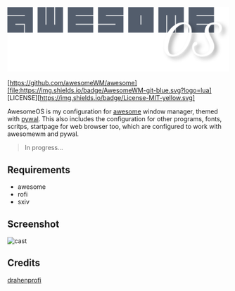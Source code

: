 
<div align="center">
	<img src="https://github.com/TechnicalDC/AwesomeOS/blob/main/res/aos.png" alt="">
</div>

[https://github.com/awesomeWM/awesome][file:https://img.shields.io/badge/AwesomeWM-git-blue.svg?logo=lua] [LICENSE][https://img.shields.io/badge/License-MIT-yellow.svg]

AwesomeOS is my configuration for [awesome](https://awesomewm.org/) window manager, themed with [pywal](https://github.com/dylanaraps/pywal). This also includes the configuration for other programs, fonts, scritps, startpage for web browser too, which are configured to work with awesomewm and pywal.

> In progress...

## Requirements

* awesome
* rofi
* sxiv

## Screenshot
![cast](https://github.com/TechnicalDC/AwesomeOS/blob/main/res/awesome.gif)

## Credits
[drahenprofi](https://github.com/drahenprofi/dotfiles)
